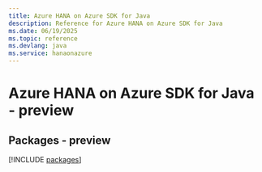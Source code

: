 ```yaml
---
title: Azure HANA on Azure SDK for Java
description: Reference for Azure HANA on Azure SDK for Java
ms.date: 06/19/2025
ms.topic: reference
ms.devlang: java
ms.service: hanaonazure
---
```

# Azure HANA on Azure SDK for Java - preview
## Packages - preview
[!INCLUDE [packages](hana-on-azure-index.md)]